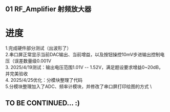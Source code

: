 
## 01 RF_Amplifier 射频放大器
# 进度
1.完成硬件部分测试（出波形了）\
2.串口屏正常显示当前DAC输出、当前增益，以及按钮操控10mV步进输出控制电压（误差数量级0.001V \
3. 2025/4/19测试：输出电压范围1.01V -- 1.52V，满足题设要求增益0~20dB，并完美验收 \
4. 2025/4/25优化：分模块整理了代码 \
5.分模块整理加入了ADC、频率计模块，并修改了串口屏打印绘图的方式 \

## TO BE CONTINUED... :)
